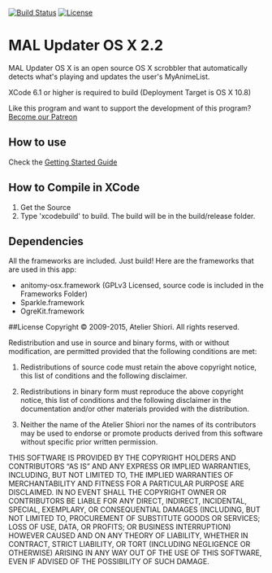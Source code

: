 [![Build Status](https://travis-ci.org/chikorita157/malupdaterosx-cocoa.svg?branch=master)](https://travis-ci.org/chikorita157/malupdaterosx-cocoa) [![License](https://img.shields.io/badge/license-BSD-green.svg)](http://opensource.org/licenses/BSD-3-Clause)

# MAL Updater OS X 2.2
MAL Updater OS X is an open source OS X scrobbler that automatically detects what's playing and updates the user's MyAnimeList.

XCode 6.1 or higher is required to build (Deployment Target is OS X 10.8)

Like this program and want to support the development of this program? [Become our Patreon](http://www.patreon.com/chikorita157)

## How to use
Check the [Getting Started Guide](https://github.com/chikorita157/malupdaterosx-cocoa/wiki/Getting-Started)

## How to Compile in XCode
1. Get the Source
2. Type 'xcodebuild' to build. The build will be in the build/release folder.

## Dependencies
All the frameworks are included. Just build! Here are the frameworks that are used in this app:

* anitomy-osx.framework (GPLv3 Licensed, source code is included in the Frameworks Folder)
* Sparkle.framework
* OgreKit.framework

##License
Copyright © 2009-2015, Atelier Shiori.
All rights reserved.

Redistribution and use in source and binary forms, with or without modification, are permitted provided that the following conditions are met: 

1. Redistributions of source code must retain the above copyright notice, this list of conditions and the following disclaimer. 

2. Redistributions in binary form must reproduce the above copyright notice, this list of conditions and the following disclaimer in the documentation and/or other materials provided with the distribution. 

3. Neither the name of the Atelier Shiori nor the names of its contributors may be used to endorse or promote products derived from this software without specific prior written permission.

THIS SOFTWARE IS PROVIDED BY THE COPYRIGHT HOLDERS AND CONTRIBUTORS “AS IS” AND ANY EXPRESS OR IMPLIED WARRANTIES, INCLUDING, BUT NOT LIMITED TO, THE IMPLIED WARRANTIES OF MERCHANTABILITY AND FITNESS FOR A PARTICULAR PURPOSE ARE DISCLAIMED. IN NO EVENT SHALL THE COPYRIGHT OWNER OR CONTRIBUTORS BE LIABLE FOR ANY DIRECT, INDIRECT, INCIDENTAL, SPECIAL, EXEMPLARY, OR CONSEQUENTIAL DAMAGES (INCLUDING, BUT NOT LIMITED TO, PROCUREMENT OF SUBSTITUTE GOODS OR SERVICES; LOSS OF USE, DATA, OR PROFITS; OR BUSINESS INTERRUPTION) HOWEVER CAUSED AND ON ANY THEORY OF LIABILITY, WHETHER IN CONTRACT, STRICT LIABILITY, OR TORT (INCLUDING NEGLIGENCE OR OTHERWISE) ARISING IN ANY WAY OUT OF THE USE OF THIS SOFTWARE, EVEN IF ADVISED OF THE POSSIBILITY OF SUCH DAMAGE.